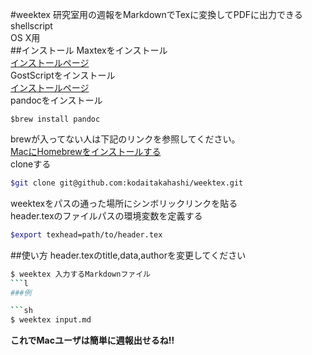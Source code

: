 #weektex
研究室用の週報をMarkdownでTexに変換してPDFに出力できるshellscript  
OS X用  
##インストール
Maxtexをインストール  
[インストールページ](http://tug.org/mactex/mirrorpage.html)  
GostScriptをインストール  
[インストールページ](http://pages.uoregon.edu/koch/)  
pandocをインストール  
```
$brew install pandoc
```  
brewが入ってない人は下記のリンクを参照してください。  
[MacにHomebrewをインストールする](http://qiita.com/_daisuke/items/d3b2477d15ed2611a058)  
cloneする
```sh
$git clone git@github.com:kodaitakahashi/weektex.git
```  
weektexをパスの通った場所にシンボリックリンクを貼る  
header.texのファイルパスの環境変数を定義する  
```sh
$export texhead=path/to/header.tex
```   
##使い方
header.texのtitle,data,authorを変更してください  

```sh
$ weektex 入力するMarkdownファイル
```l
###例

```sh
$ weektex input.md
```

 
**これでMacユーザは簡単に週報出せるね!!**
